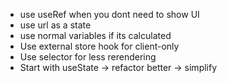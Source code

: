 - use useRef when you dont need to show UI
- use url as a state
- use normal variables if its calculated
- Use external store hook for client-only
- Use selector for less rerendering 
- Start with useState -> refactor better -> simplify